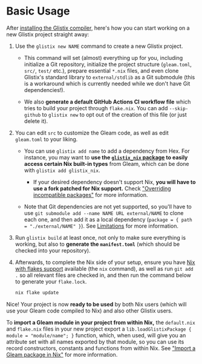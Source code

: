 # Basic Usage

After [installing the Glistix compiler,](./installation.md) here's how you can start working on a new Glistix project straight away:

1. Use the `glistix new NAME` command to create a new Glistix project.
    - This command will set (almost) everything up for you, including initialize a Git repository, initialize the project structure (`gleam.toml`, `src/`, `test/` etc.), prepare essential `*.nix` files, and even clone Glistix's standard library to `external/stdlib` as a Git submodule (this is a workaround which is currently needed while we don't have Git dependencies!).

    - We also **generate a default GitHub Actions CI workflow file** which tries to build your project through `flake.nix`. You can add `--skip-github` to `glistix new` to opt out of the creation of this file (or just delete it).

2. You can edit `src` to customize the Gleam code, as well as edit `gleam.toml` to your liking.

    - You can use `glistix add name` to add a dependency from Hex. For instance, you may want to **use the [`glistix_nix` package](https://github.com/glistix/nix) to easily access certain Nix built-in types** from Gleam, which can be done with `glistix add glistix_nix`.

        - If your desired dependency doesn't support Nix, **you will have to use a fork patched for Nix support.** Check ["Overriding incompatible packages"](../recipes/overriding-packages.md) for more information.

    - Note that Git dependencies are not yet supported, so you'll have to use `git submodule add --name NAME URL external/NAME` to clone each one, and then add it as a local dependency (`package = { path = "./external/NAME" }`). See [Limitations](../about/limitations.md) for more information.

3. Run `glistix build` at least once, not only to make sure everything is working, but also to **generate the `manifest.toml`** (which should be checked into your repository).

4. Afterwards, to complete the Nix side of your setup, ensure you have [Nix with flakes support](https://wiki.nixos.org/wiki/Flakes) available (the `nix` command), as well as run `git add .` so all relevant files are checked in, and then run the command below to generate your `flake.lock`.

    ```sh
    nix flake update
    ```

Nice! Your project is now **ready to be used** by both Nix users (which will use your Gleam code compiled to Nix) and also other Glistix users.

To **import a Gleam module in your project from within Nix,** the `default.nix` and `flake.nix` files in your new project export a `lib.loadGlistixPackage { module = "module/name"; }` function, which, when used, will give you an attribute set with all names exported by that module, so you can use its record constructors, constants and functions from within Nix. See ["Import a Gleam package in Nix"](../recipes/import-in-nix.md) for more information.
